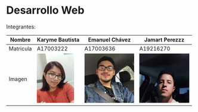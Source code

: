 # Desarrollo Web

Integrantes:

| Nombre | Karyme Bautista | Emanuel Chávez | Jamart Perezzz | 
| ------------- | ------------- | ------------- |  ------------- |
| Matricula  | A17003222  | A17003636 | A19216270 | 
| Imagen | <img src="https://github.com/EmaRCB/DesarrolloWeb/blob/main/Recursos/BAUTISTA_KARYME.jpg" data-canonical-src="https://github.com/EmaRCB/DesarrolloWeb/blob/main/Recursos/BAUTISTA_KARYME.jpg" width="100" height="133.3" />  | <img src="https://github.com/EmaRCB/DesarrolloWeb/blob/main/Recursos/CHAVEZ_EMANUEL.jpg" data-canonical-src="https://github.com/EmaRCB/DesarrolloWeb/blob/main/Recursos/CHAVEZ_EMANUEL.jpg" width="133.3" height="133.3" /> | <img src="https://github.com/EmaRCB/DesarrolloWeb/blob/main/Recursos/PEREZ_JAMART.jpeg" data-canonical-src="https://github.com/EmaRCB/DesarrolloWeb/blob/main/Recursos/PEREZ_JAMART.jpeg" width="133.3" height="133.3" /> | 
